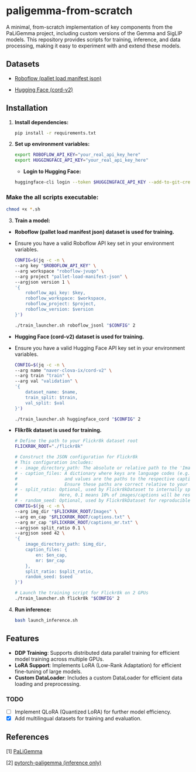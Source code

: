 # paligemma-from-scratch

A minimal, from-scratch implementation of key components from the PaLiGemma project, including custom versions of the Gemma and SigLIP models. This repository provides scripts for training, inference, and data processing, making it easy to experiment with and extend these models.

## Datasets

- [Roboflow (pallet load manifest json)](https://universe.roboflow.com/roboflow-jvuqo/pallet-load-manifest-json)

- [Hugging Face (cord-v2)](https://huggingface.co/datasets/naver-clova-ix/cord-v2)

## Installation

1. **Install dependencies:**

    ```sh
    pip install -r requirements.txt
    ```

2. **Set up environment variables:**

    ```sh
    export ROBOFLOW_API_KEY="your_real_api_key_here"
    export HUGGINGFACE_API_KEY="your_real_api_key_here"
    ```

    - **Login to Hugging Face:**

    ```sh
    huggingface-cli login --token $HUGGINGFACE_API_KEY --add-to-git-credential
    ```

### Make the all scripts executable:

```bash
chmod +x *.sh
```

3. **Train a model:**


- **Roboflow (pallet load manifest json) dataset is used for training.**
- Ensure you have a valid Roboflow API key set in your environment variables.

    ```bash
    CONFIG=$(jq -c -n \
    --arg key "$ROBOFLOW_API_KEY" \
    --arg workspace "roboflow-jvuqo" \
    --arg project "pallet-load-manifest-json" \
    --argjson version 1 \
    '{
        roboflow_api_key: $key,
        roboflow_workspace: $workspace,
        roboflow_project: $project,
        roboflow_version: $version
    }')

    ./train_launcher.sh roboflow_jsonl "$CONFIG" 2
    ```

- **Hugging Face (cord-v2) dataset is used for training.**
- Ensure you have a valid Hugging Face API key set in your environment variables.

    ```bash
    CONFIG=$(jq -c -n \
    --arg name "naver-clova-ix/cord-v2" \
    --arg train "train" \
    --arg val "validation" \
    '{
        dataset_name: $name,
        train_split: $train,
        val_split: $val
    }')

    ./train_launcher.sh huggingface_cord "$CONFIG" 2
    ```

- **Flikr8k dataset is used for training.**

    ```bash
    # Define the path to your Flickr8k dataset root
    FLICKR8K_ROOT="./flickr8k"

    # Construct the JSON configuration for Flickr8k
    # This configuration includes:
    # - image_directory_path: The absolute or relative path to the 'Images' folder.
    # - caption_files: A dictionary where keys are language codes (e.g., "en", "mr")
    #                  and values are the paths to the respective caption files.
    #                  Ensure these paths are correct relative to your script or absolute.
    # - split_ratio: Optional, used by Flickr8kDataset to internally split train/validation.
    #                Here, 0.1 means 10% of images/captions will be reserved for validation.
    # - random_seed: Optional, used by Flickr8kDataset for reproducible splitting.
    CONFIG=$(jq -c -n \
    --arg img_dir "$FLICKR8K_ROOT/Images" \
    --arg en_cap "$FLICKR8K_ROOT/captions.txt" \
    --arg mr_cap "$FLICKR8K_ROOT/captions_mr.txt" \
    --argjson split_ratio 0.1 \
    --argjson seed 42 \
    '{
        image_directory_path: $img_dir,
        caption_files: {
            en: $en_cap,
            mr: $mr_cap
        },
        split_ratio: $split_ratio,
        random_seed: $seed
    }')

    # Launch the training script for Flickr8k on 2 GPUs
    ./train_launcher.sh flickr8k "$CONFIG" 2
    ```

4. **Run inference:**

    ```sh
    bash launch_inference.sh
    ```

## Features

- **DDP Training**: Supports distributed data parallel training for efficient model training across multiple GPUs.
- **LoRA Support**: Implements LoRA (Low-Rank Adaptation) for efficient fine-tuning of large models.
- **Custom DataLoader**: Includes a custom DataLoader for efficient data loading and preprocessing.

### TODO

- [ ] Implement QLoRA (Quantized LoRA) for further model efficiency.
- [x] Add multilingual datasets for training and evaluation.

## References

[1] [PaLiGemma](https://huggingface.co/google/paligemma-3b-pt-224)

[2] [pytorch-paligemma (inference only)](https://github.com/hkproj/pytorch-paligemma)
